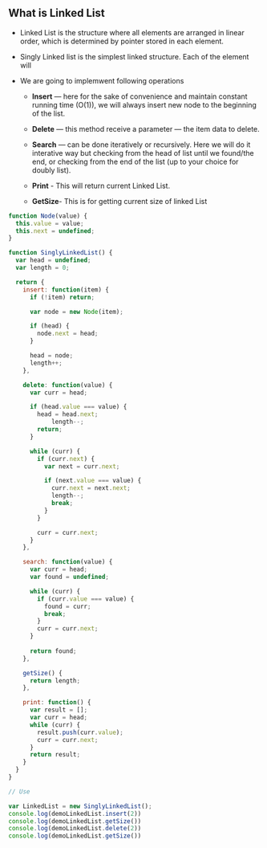 ## What is Linked List
- Linked List is the structure where all elements are arranged in linear order, which is determined by pointer stored in each element.

-  Singly Linked list is the simplest linked structure. Each of the element will 

- We are going to implemwent following operations
    - **Insert** — here for the sake of convenience and maintain constant running time (O(1)), we will always insert new node to the beginning of the list.

    - **Delete**  — this method receive a parameter — the item data to delete.

    - **Search** — can be done iteratively or recursively. Here we will do it interative way but checking from the head of list until we found/the end, or checking from the end of the list (up to your choice for doubly list).

    - **Print** - This will return current Linked List.
    
    - **GetSize**- This is for getting current size of linked List


```js
function Node(value) {
  this.value = value;
  this.next = undefined;
}

function SinglyLinkedList() {
  var head = undefined;
  var length = 0;

  return {
    insert: function(item) {
      if (!item) return;

      var node = new Node(item);

      if (head) {
        node.next = head;
      }

      head = node;
      length++;
    },

    delete: function(value) {
      var curr = head;

      if (head.value === value) {
        head = head.next;
		    length--;
        return;
      }

      while (curr) {
        if (curr.next) {
          var next = curr.next;

          if (next.value === value) {
            curr.next = next.next;
            length--;
            break;
          }
        }

        curr = curr.next;
      }
    },

    search: function(value) {
      var curr = head;
      var found = undefined;

      while (curr) {
        if (curr.value === value) {
          found = curr;
          break;
        }
        curr = curr.next;
      }
      
      return found;
    },

    getSize() {
      return length;
    },

    print: function() {
      var result = [];
      var curr = head;
      while (curr) {
        result.push(curr.value);
        curr = curr.next;
      }
      return result;
    }
  }
}

// Use

var LinkedList = new SinglyLinkedList();
console.log(demoLinkedList.insert(2))
console.log(demoLinkedList.getSize())
console.log(demoLinkedList.delete(2))
console.log(demoLinkedList.getSize())

```